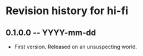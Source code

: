 # Revision history for hi-fi

## 0.1.0.0 -- YYYY-mm-dd

* First version. Released on an unsuspecting world.
